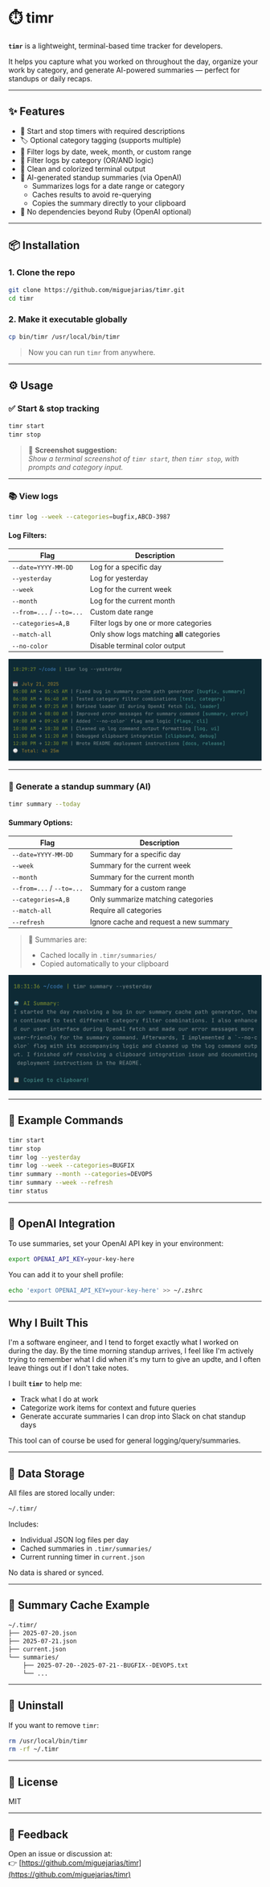 # ⏱️ timr

**`timr`** is a lightweight, terminal-based time tracker for developers.

It helps you capture what you worked on throughout the day, organize your work by category, and generate AI-powered summaries — perfect for standups or daily recaps.

---

## ✨ Features

- 🔘 Start and stop timers with required descriptions
- 🏷️ Optional category tagging (supports multiple)
- 📆 Filter logs by date, week, month, or custom range
- 🧮 Filter logs by category (OR/AND logic)
- 🎨 Clean and colorized terminal output
- 🧠 AI-generated standup summaries (via OpenAI)
  - Summarizes logs for a date range or category
  - Caches results to avoid re-querying
  - Copies the summary directly to your clipboard
- 🧪 No dependencies beyond Ruby (OpenAI optional)

---

## 📦 Installation

### 1. Clone the repo

```bash
git clone https://github.com/miguejarias/timr.git
cd timr
```

### 2. Make it executable globally

```bash
cp bin/timr /usr/local/bin/timr
```

> Now you can run `timr` from anywhere.

---

## ⚙️ Usage

### ✅ Start & stop tracking

```bash
timr start
timr stop
```

> 📸 **Screenshot suggestion:**  
> _Show a terminal screenshot of `timr start`, then `timr stop`, with prompts and category input._

---

### 📚 View logs

```bash
timr log --week --categories=bugfix,ABCD-3987
```

#### Log Filters:

| Flag                  | Description                                |
|-----------------------|--------------------------------------------|
| `--date=YYYY-MM-DD`   | Log for a specific day                     |
| `--yesterday`         | Log for yesterday                          |
| `--week`              | Log for the current week                   |
| `--month`             | Log for the current month                  |
| `--from=...` / `--to=...` | Custom date range                     |
| `--categories=A,B`    | Filter logs by one or more categories      |
| `--match-all`         | Only show logs matching **all** categories |
| `--no-color`          | Disable terminal color output              |

![Log Yesterday](images/log-yesterday.png)

---

### 🧠 Generate a standup summary (AI)

```bash
timr summary --today
```

#### Summary Options:

| Flag                  | Description                                |
|-----------------------|--------------------------------------------|
| `--date=YYYY-MM-DD`   | Summary for a specific day                 |
| `--week`              | Summary for the current week               |
| `--month`             | Summary for the current month              |
| `--from=...` / `--to=...` | Summary for a custom range            |
| `--categories=A,B`    | Only summarize matching categories         |
| `--match-all`         | Require all categories                     |
| `--refresh`           | Ignore cache and request a new summary     |

> 🧠 Summaries are:
> - Cached locally in `.timr/summaries/`
> - Copied automatically to your clipboard

![AI Summary](images/ai-summary.png)

---

## 🧪 Example Commands

```bash
timr start
timr stop
timr log --yesterday
timr log --week --categories=BUGFIX
timr summary --month --categories=DEVOPS
timr summary --week --refresh
timr status
```

---

## 🔐 OpenAI Integration

To use summaries, set your OpenAI API key in your environment:

```bash
export OPENAI_API_KEY=your-key-here
```

You can add it to your shell profile:

```bash
echo 'export OPENAI_API_KEY=your-key-here' >> ~/.zshrc
```

---

## Why I Built This

I'm a software engineer, and I tend to forget exactly what I worked on during the day. 
By the time morning standup arrives, I feel like I'm actively trying to remember what 
I did when it's my turn to give an updte, and I often leave things out if I don't take notes.

I built **`timr`** to help me:
- Track what I do at work
- Categorize work items for context and future queries
- Generate accurate summaries I can drop into Slack on chat standup days

This tool can of course be used for general logging/query/summaries.

---

## 📁 Data Storage

All files are stored locally under:

```bash
~/.timr/
```

Includes:
- Individual JSON log files per day
- Cached summaries in `.timr/summaries/`
- Current running timer in `current.json`

No data is shared or synced.

---

## 🧠 Summary Cache Example

```
~/.timr/
├── 2025-07-20.json
├── 2025-07-21.json
├── current.json
└── summaries/
    ├── 2025-07-20--2025-07-21--BUGFIX--DEVOPS.txt
    └── ...
```

---

## 🧼 Uninstall

If you want to remove `timr`:

```bash
rm /usr/local/bin/timr
rm -rf ~/.timr
```

---

## 📜 License

MIT

---

## 💬 Feedback

Open an issue or discussion at:  
👉 [https://github.com/miguejarias/timr](https://github.com/miguejarias/timr)
